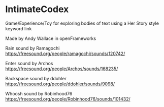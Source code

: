 # IntimateCodex
Game/Experience/Toy for exploring bodies of text using a Her Story style keyword link

Made by Andy Wallace in openFrameworks

Rain sound by Ramagochi
https://freesound.org/people/ramagochi/sounds/120742/

Enter sound by Archos
https://freesound.org/people/Archos/sounds/168235/

Backspace sound by ddohler
https://freesound.org/people/ddohler/sounds/9098/

Whoosh sound by Robinhood76
https://freesound.org/people/Robinhood76/sounds/101432/
